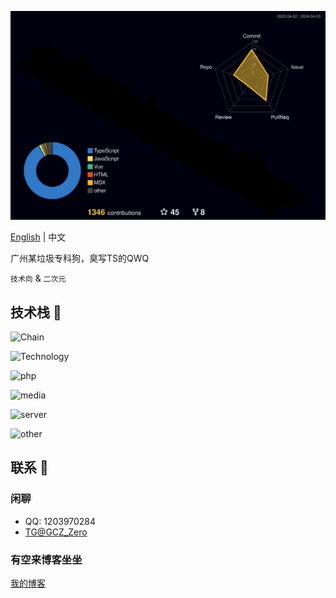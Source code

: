 ![Status](profile-3d-contrib/profile-night-rainbow.svg)  

[English](https://github.com/Groupguanfang/groupguanfang/blob/main/EN_US.md)
|
中文
<br>

广州某垃圾专科狗，臭写TS的QWQ

`技术向` & `二次元`

## 技术栈 📲

![Chain](https://skillicons.dev/icons?perline=5&i=git,github)

![Technology](https://skillicons.dev/icons?perline=8&i=typescript,javascript,nodejs,jquery,html,css,sass,tailwind,md,vue,react,angular,svelte,astro,nest,nextjs,nuxtjs,webpack,babel,vite,prisma,rollupjs,sequelize,bootstrap,coffeescript,deno,electron,express)

![php](https://skillicons.dev/icons?perline=5&i=php,wordpress)

![media](https://skillicons.dev/icons?perline=4&i=ps,pr,ai,figma)

![server](https://skillicons.dev/icons?perline=8&i=linux,bash,nginx,postman,powershell,mysql,mongodb,redis)

![other](https://skillicons.dev/icons?perline=8&i=replit,cloudflare,codepen,atom,vscode,idea,vim)

## 联系 💬

### 闲聊

* QQ: 1203970284
* [TG@GCZ_Zero](http://t.me/GCZ_Zero)

### 有空来博客坐坐

[我的博客](https://blog.naily.cc)
